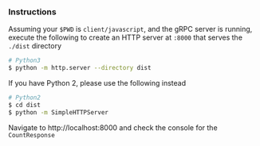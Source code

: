 ### Instructions

Assuming your `$PWD` is `client/javascript`, and the gRPC server is running,
execute the following to create an HTTP server at `:8000` that serves the `./dist`
directory

```bash
# Python3
$ python -m http.server --directory dist
```

If you have Python 2, please use the following instead

```bash
# Python2
$ cd dist
$ python -m SimpleHTTPServer
```

Navigate to http://localhost:8000 and check the console for the `CountResponse`